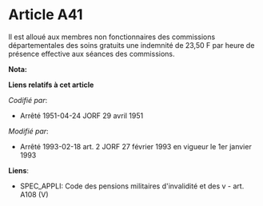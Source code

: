 # Article A41

Il est alloué aux membres non fonctionnaires des commissions départementales des soins gratuits une indemnité de 23,50 F par
heure de présence effective aux séances des commissions.

**Nota:**



**Liens relatifs à cet article**

_Codifié par_:

  - Arrêté 1951-04-24 JORF 29 avril 1951

_Modifié par_:

  - Arrêté 1993-02-18 art. 2 JORF 27 février 1993 en vigueur le 1er janvier 1993

**Liens**:

  - SPEC_APPLI: Code des pensions militaires d'invalidité et des v - art. A108 (V)
